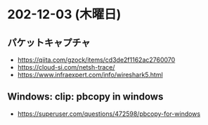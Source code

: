 # 202-12-03 (木曜日)

## パケットキャプチャ

- https://qiita.com/gzock/items/cd3de2f1162ac2760070
- https://cloud-si.com/netsh-trace/
- https://www.infraexpert.com/info/wireshark5.html

## Windows: clip: pbcopy in windows

- https://superuser.com/questions/472598/pbcopy-for-windows
